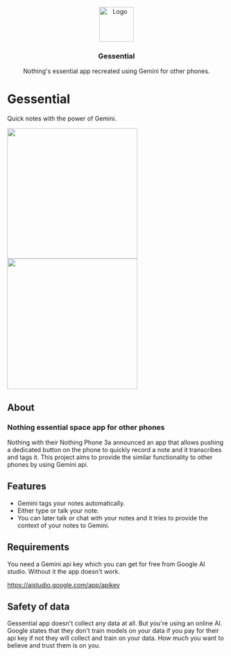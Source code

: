 <br />
<div align="center">
  <a>
    <img src="https://github.com/user-attachments/assets/1dc21de5-4b3c-4a68-a66b-faf1c2e043cb" alt="Logo" width="80" height="80">
  </a>

  <h3 align="center">Gessential</h3>

  <p align="center">
    Nothing's essential app recreated using Gemini for other phones.
    
  </p>
</div>

# Gessential

Quick notes with the power of Gemini.

<img src="https://github.com/user-attachments/assets/4940869a-197d-48a0-843a-03f5637cec54" width="300"> <img src="https://github.com/user-attachments/assets/68551c87-37f1-4f9f-8774-f2f2b6f7fd5a" width="300"> 




## About

### Nothing essential space app for other phones

Nothing with their Nothing Phone 3a announced an app that allows pushing a dedicated button on the phone to quickly record a note and it transcribes and tags it.
This project aims to provide the similar functionality to other phones by using Gemini api.

## Features

- Gemini tags your notes automatically.
- Either type or talk your note.
- You can later talk or chat with your notes and it tries to provide the context of your notes to Gemini.

## Requirements

You need a Gemini api key which you can get for free from Google AI studio. Without it the app doesn't work.

https://aistudio.google.com/app/apikey


## Safety of data

Gessential app doesn't collect any data at all. But you're using an online AI. Google states that they don't train models on your data if you pay for their api key if not they will collect and train on your data. How much you want to believe and trust them is on you.

